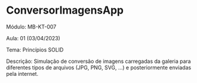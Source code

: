 # ConversorImagensApp

Módulo: MB-KT-007

Aula: 01 (03/04/2023)

Tema: Princípios SOLID

Descrição: Simulação de conversão de imagens carregadas da galeria para diferentes tipos de arquivos (JPG, PNG, SVG, ...) e posteriormente enviadas pela internet.
